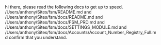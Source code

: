 hi there, please read the following docs to get up to speed. /Users/anthony/Sites/fsm/README.md and 
/Users/anthony/Sites/fsm/docs/README.md and
/Users/anthony/Sites/fsm/docs/FSM_PRD.md and /Users/anthony/Sites/fsm/docs/SETTINGS_MODULE.md 
and /Users/anthony/Sites/fsm/docs/Accounts/Account_Number_Registry_Full.md
 confirm that you understand. 